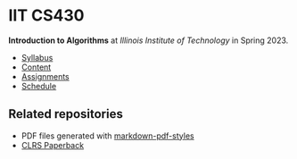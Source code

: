 # IIT CS430

**Introduction to Algorithms** at
*Illinois Institute of Technology* in
Spring 2023.

- [Syllabus](https://github.com/hendraanggrian/IIT-CS430/blob/assets/syllabus.pdf)
- [Content](https://github.com/hendraanggrian/IIT-CS430/tree/assets/)
- [Assignments](assignments/)
- [Schedule](.ical/)

## Related repositories

- PDF files generated with [markdown-pdf-styles](https://github.com/hendraanggrian/markdown-pdf-styles/)
- [CLRS Paperback](https://github.com/hendraanggrian/CLRS-Paperback/)
